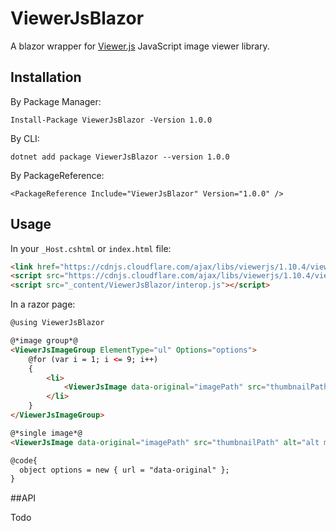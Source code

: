 # ViewerJsBlazor

A blazor wrapper for [Viewer.js](https://github.com/fengyuanchen/viewerjs) JavaScript image viewer library.

## Installation

By Package Manager:
```
Install-Package ViewerJsBlazor -Version 1.0.0
```

By CLI:
```
dotnet add package ViewerJsBlazor --version 1.0.0
```

By PackageReference:
```
<PackageReference Include="ViewerJsBlazor" Version="1.0.0" />
```

## Usage

In your `_Host.cshtml` or `index.html` file:
```html
<link href="https://cdnjs.cloudflare.com/ajax/libs/viewerjs/1.10.4/viewer.min.css" rel="stylesheet">
<script src="https://cdnjs.cloudflare.com/ajax/libs/viewerjs/1.10.4/viewer.min.js"></script>
<script src="_content/ViewerJsBlazor/interop.js"></script>
```

In a razor page:
```html
@using ViewerJsBlazor

@*image group*@
<ViewerJsImageGroup ElementType="ul" Options="options">
    @for (var i = 1; i <= 9; i++)
    {
        <li>
            <ViewerJsImage data-original="imagePath" src="thumbnailPath" alt="alt message" />
        </li>
    }
</ViewerJsImageGroup>

@*single image*@
<ViewerJsImage data-original="imagePath" src="thumbnailPath" alt="alt message" Options="options" />

@code{
  object options = new { url = "data-original" };
}

```

##API

Todo
